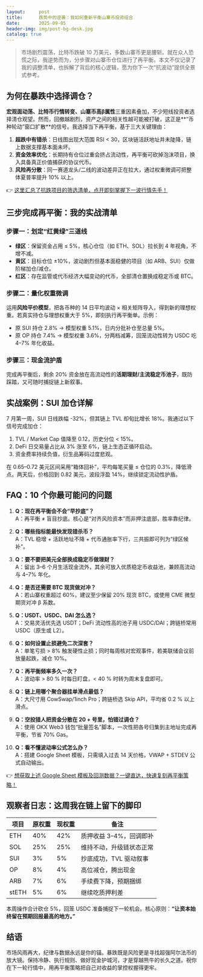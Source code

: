 ```yaml
---
layout:     post
title:      跌势中的逆袭：我如何重新平衡山寨币投资组合
date:       2025-09-05
header-img: img/post-bg-desk.jpg
catalog: true
---
```


> 市场剧烈震荡，比特币跌破 10 万美元，多数山寨币更是腰斩。就在众人恐慌之际，我逆势而为，分步骤对山寨币仓位进行了再平衡。本文不仅记录了我的调整清单，也拆解了背后的核心逻辑，愿为你下一次“抗波动”提供全景式参考。

## 为何在暴跌中选择调仓？

**宏观面动荡、比特币行情转变、山寨币高β属性**三重因素叠加，不少短线投资者选择清仓观望。然而，回撤越剧烈，资产之间的相关性越可能被打破，这正是**“币种轮动”窗口扩散**的信号。我选择当下再平衡，基于三大关键理由：

1. **超跌中有错杀**：日线图出现大范围 RSI < 30，区块链活跃地址并未陡降，链上数据支撑基本面未坏。  
2. **资金效率优化**：长期持有仓位过重会挤占流动性，再平衡可砍掉泡沫项目，换入具备真正价值捕获的协议代币。  
3. **风险再分散**：同一赛道龙头/二线的波动差异正在拉大，通过权重微调可把整体夏普率提升 10% 以上。

👉 [这里汇总了抗跌项目的筛选清单，点开即刻掌握下一波行情先手！](https://okxdog.com/)

## 三步完成再平衡：我的实战清单

### 步骤一：划定“红黄绿”三道线  
- **绿区**：保留资金占用 ≤ 5%，核心仓位（如 ETH、SOL）拉长到 4 年视角，不增不减。  
- **黄区**：目标仓位 ±10%，波动剧烈但基本面稳健的项目（如 ARB、SUI）仅做阶梯加仓/减仓。  
- **红区**：存在监管或代币经济大幅变动的代币，全部清仓置换成稳定币或 BTC。

### 步骤二：量化权重微调  
运用**风险平价模型**，把各币种的 14 日平均波动 × 相关矩阵导入，得到新的理想权重。若真实持仓与理想权重大于 5%，即刻执行再平衡单。示例：

- 原 SUI 持仓 2.8% → 模型权重 5.1%，日内分批补仓至总量 5%。  
- 原 OP 持仓 7.4% → 模型权重 3.6%，分两档减筹，回笼流动性转为 USDC 吃 4–7% 年化收益。  

### 步骤三：现金流护盾  
完成再平衡后，剩余 20% 资金放在高流动性的**活期理财/主流稳定币池子**，既防踩踏，又可随时捕捉链上新叙事。  

## 实战案例：SUI 加仓详解

7 月第一周，SUI 日线跌幅 -32%，但其链上 TVL 却旬比增长 18%。我通过以下信号完成加仓：

1. TVL / Market Cap 值降至 0.12，历史分位 < 15%。  
2. DeFi 日交易量占比从 3% 涨至 6%，链上生态正循环启动。  
3. 资金费率持续负值，衍生品筹码过度悲观。  

在 0.65–0.72 美元区间采用“箱体回补”，平均每笔买量 ≤ 仓位的 0.3%，降低滑点。两天后，价格回到 0.82 美元，波段浮盈 14%，继续锁定流动性护盾。  

## FAQ：10 个你最可能问的问题

1. **Q：现在再平衡会不会“早抄底”？**  
   A：再平衡 ≠ 盲目抄底。核心是“对齐风险资本”而非押注底部，胜率靠纪律。  

2. **Q：哪些指标能最快发现错杀币？**  
   A：TVL 稳增 + 活跃地址不降 + 代币通胀率下行，三共振即可列为“绿区候补”。  

3. **Q：要不要把美元全部换成稳定币做理财？**  
   A：留出 3–6 个月生活现金流外，其余可放入优质稳定币收益池，兼顾高流动与 4–7% 年化。  

4. **Q：是否还需要 BTC 现货做对冲？**  
   A：若山寨权重超过 60%，建议至少保留 20% 现货 BTC，或使用 CME 微型期货对冲 β 系数。  

5. **Q：USDT、USDC、DAI 怎么选？**  
   A：交易灵活优先选 USDT；DeFi 流动性高的池子用 USDC/DAI；跨链桥常用 USDC（原生或 L2）。  

6. **Q：如何设置止损避免二次深套？**  
   A：单笔亏损 > 8% 触发硬性止损；同时每周核对宏观事件，若美联储会议前放量起跌，减仓 10%。  

7. **Q：再平衡频率多久一次？**  
   A：波动率 > 80 % 时每日盯盘，< 40 % 时转为周末复盘即可。  

8. **Q：链上用哪个聚合器挂单滑点最低？**  
   A：大尺寸用 CowSwap/1inch Pro；跨链桥选 Skip API，平均省 0.2 % 以上滑点。  

9. **Q：空投猎人把资金分散在 20 + 号里，怕错过调仓？**  
   A：使用 OKX Web3 钱包“批量签名”脚本，一次性把各号归集到主地址完成再平衡，节省 70% Gas。  

10. **Q：看不懂波动率公式怎么办？**  
    A：搭建 Google Sheet 模板，只需填入过去 14 天价格，VWAP + STDEV 公式自动输出。

👉 [想获取上述 Google Sheet 模板及回测数据？一键直达，快速复刻再平衡策略！](https://okxdog.com/)

## 观察者日志：这周我在链上留下的脚印

| 项目 | 原权重 | 现权重 | 备注 |
|---|---|---|---|
| ETH | 40% | 42% | 质押收益 3–4%，回调即补 |
| SOL | 25% | 25% | 维持不动，升级链状态正常 |
| SUI | 3% | 5% | 抄底成功，TVL 驱动叙事 |
| OP | 8% | 4% | 高位减仓，腾出现金 |
| ARB | 7% | 6% | 手续费下降，预期捆绑 |
| stETH | 5% | 6% | 继续吃质押利差 |

本周操作合计砍仓 5%，回笼 USDC 准备捕捉下一轮机会。核心原则：**“让资本始终留在预期回报最高的地方。”**

## 结语

市场风雨再大，纪律与数据永远是你的锚。暴跌既是风险更是寻找超强阿尔法币的放大镜。保持冷静、执行规则、做好现金护城河，才是穿越熊牛的长久之道。祝你在下一轮行情中，用再平衡策略把自己对收益的掌控权握得更牢。